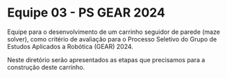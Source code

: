 # Equipe 03 - PS GEAR 2024

Equipe para o desenvolvimento de um carrinho seguidor de parede (maze solver), como critério de avaliação para o Processo Seletivo do Grupo de Estudos Aplicados a Robótica (GEAR) 2024.

Neste diretório serão apresentados as etapas que precisamos para a construção deste carrinho.